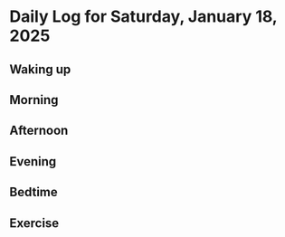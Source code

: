 # Daily Log for Saturday, January 18, 2025

## Waking up

## Morning

## Afternoon

## Evening

## Bedtime

## Exercise

